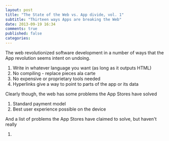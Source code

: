 ```yaml
---
layout: post
title: "The State of the Web vs. App divide, vol. 1"
subtitle: "Thirteen ways Apps are breaking the Web"
date: 2013-09-19 16:34
comments: true
published: false
categories: 
---
```



The web revolutionized software development in a number of ways that the App revolution seems intent on undoing.

1. Write in whatever language you want (as long as it outputs HTML)
2. No compiling - replace pieces ala carte
3. No expensive or proprietary tools needed
4. Hyperlinks give a way to point to parts of the app or its data

Clearly though, the web has some problems the App Stores have solved

1. Standard payment model
2. Best user experience possible on the device

And a list of problems the App Stores have claimed to solve, but haven't really

1. 
